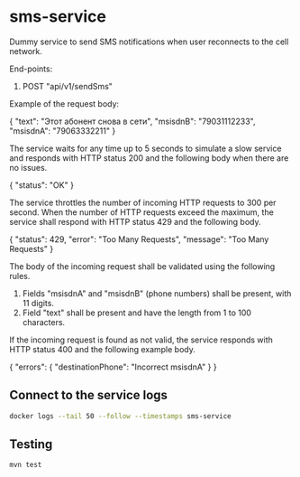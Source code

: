 # sms-service

Dummy service to send SMS notifications when user reconnects to the cell network.

End-points:

1. POST "api/v1/sendSms"

Example of the request body:

{
  "text": "Этот абонент снова в сети",
  "msisdnB": "79031112233", 
  "msisdnA": "79063332211"
}

The service waits for any time up to 5 seconds to simulate a slow service and responds with HTTP status 200 and the following body when there are no issues.

{
  "status": "OK"
}

The service throttles the number of incoming HTTP requests to 300 per second. When the number of HTTP requests exceed the maximum, the service shall respond with HTTP status 429 and the following body.

{ 
  "status": 429, 
  "error": "Too Many Requests", 
  "message": "Too Many Requests"
}

The body of the incoming request shall be validated using the following rules.

1. Fields "msisdnA" and "msisdnB" (phone numbers) shall be present, with 11 digits.
2. Field "text" shall be present and have the length from 1 to 100 characters.

If the incoming request is found as not valid, the service responds with HTTP status 400 and the following example body.

{
  "errors": {
    "destinationPhone": "Incorrect msisdnA"
  }
}

## Connect to the service logs

```bash
docker logs --tail 50 --follow --timestamps sms-service
```

## Testing

```bash
mvn test
```

